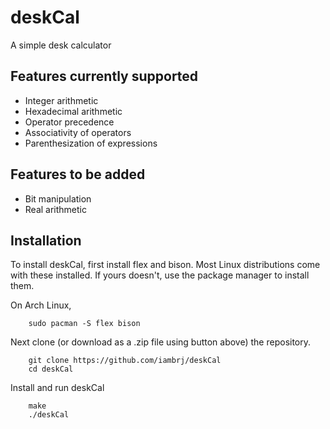 # deskCal

A simple desk calculator

## Features currently supported

- Integer arithmetic
- Hexadecimal arithmetic
- Operator precedence
- Associativity of operators
- Parenthesization of expressions

## Features to be added

- Bit manipulation
- Real arithmetic

## Installation

To install deskCal, first install flex and bison. Most Linux distributions come with these installed. If yours doesn't, use the package manager to install them. 

On Arch Linux,

```
    sudo pacman -S flex bison
```

Next clone (or download as a .zip file using button above) the repository.

```
    git clone https://github.com/iambrj/deskCal
    cd deskCal
```

Install and run deskCal

```
    make
    ./deskCal
```
